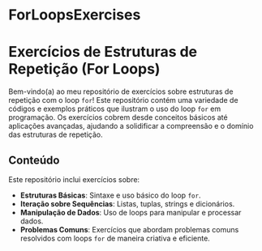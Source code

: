 # ForLoopsExercises
# Exercícios de Estruturas de Repetição (For Loops)

Bem-vindo(a) ao meu repositório de exercícios sobre estruturas de repetição com o loop `for`! Este repositório contém uma variedade de códigos e exemplos práticos que ilustram o uso do loop `for` em programação. Os exercícios cobrem desde conceitos básicos até aplicações avançadas, ajudando a solidificar a compreensão e o domínio das estruturas de repetição.

## Conteúdo

Este repositório inclui exercícios sobre:

- **Estruturas Básicas**: Sintaxe e uso básico do loop `for`.
- **Iteração sobre Sequências**: Listas, tuplas, strings e dicionários.
- **Manipulação de Dados**: Uso de loops para manipular e processar dados.
- **Problemas Comuns**: Exercícios que abordam problemas comuns resolvidos com loops `for` de maneira criativa e eficiente.
